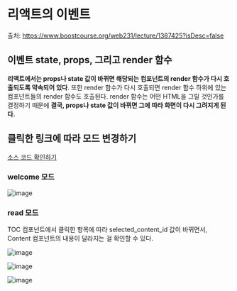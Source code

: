# 리액트의 이벤트 

출처: https://www.boostcourse.org/web231/lecture/1387425?isDesc=false

## 이벤트 state, props, 그리고 render 함수 

**리액트에서는 props나 state 값이 바뀌면 해당되는 컴포넌트의 render 함수가 다시 호출되도록 약속되어 있다**. 또한 render 함수가 다시 호출되면 render 함수 하위에 있는 컴포넌트들의 render 함수도 호출된다. render 함수는 어떤 HTML을 그릴 것인가를 결정하기 때문에 **결국, props나 state 값이 바뀌면 그에 따라 화면이 다시 그려지게 된다.** 

## 클릭한 링크에 따라 모드 변경하기 

[소스 코드 확인하기](https://github.com/leeeha/react-app/commits/master) 

### welcome 모드 

![image](https://user-images.githubusercontent.com/68090939/179719868-bb4020af-0b44-4040-9d87-034ffa861532.png)

### read 모드 

TOC 컴포넌트에서 클릭한 항목에 따라 selected_content_id 값이 바뀌면서, Content 컴포넌트의 내용이 달라지는 걸 확인할 수 있다. 

![image](https://user-images.githubusercontent.com/68090939/179719983-60aa1b28-68ce-49a6-a1d7-fc88c261d3de.png)

![image](https://user-images.githubusercontent.com/68090939/179720801-c682d216-7953-4081-8ba4-4e344deadfce.png)

![image](https://user-images.githubusercontent.com/68090939/179720840-9a8fb06e-54c4-4677-b042-826aa5f1332a.png)

